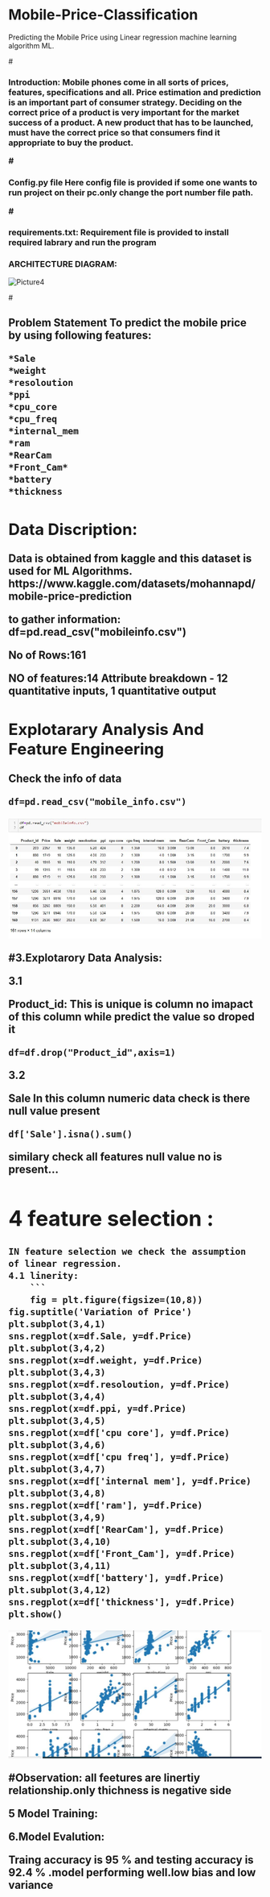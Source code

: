 # 
# Mobile-Price-Classification
Predicting the Mobile Price using Linear regression machine learning algorithm ML.

#<h3>Introduction:</h>
    Mobile phones come in all sorts of prices, features, specifications and all. Price estimation and prediction is an important part of consumer strategy. Deciding on the correct price of a product is very important for the market success of a product. A new product that has to be launched, must have the correct price so that consumers find it appropriate to buy the product.

#<h3> Config.py file</h>
Here config file is provided if some one wants to run project on their pc.only change the port number file path.

#<h3> requirements.txt:</h>
    Requirement file is provided to install required labrary and run the program

<h3> ARCHITECTURE DIAGRAM: </h3>

![Picture4](https://user-images.githubusercontent.com/53599318/99866749-c486d380-2bd9-11eb-8ee3-abbc60f646cb.jpg)

#<h2> Problem Statement<h>
    To predict the mobile price by using following features:
    
    *Sale
    *weight
    *resoloution
    *ppi
    *cpu_core
    *cpu_freq
    *internal_mem
    *ram
    *RearCam
    *Front_Cam*
    *battery
    *thickness

<h2>Data Discription:</h2>Data is obtained from kaggle  and this dataset is used for ML Algorithms. https://www.kaggle.com/datasets/mohannapd/mobile-price-prediction

to gather information:
df=pd.read_csv("mobileinfo.csv")

No of Rows:161

NO of features:14
Attribute breakdown - 12 quantitative inputs, 1 quantitative output 

<h2>Explotarary Analysis And Feature Engineering</h2>
Check the info of data 
    
```
df=pd.read_csv("mobile_info.csv")
```
![img](./Captur1.JPG)






#3.Explotarory Data Analysis:

3.1

 Product_id: This is unique is column no imapact of this column while predict the value so droped it

```
df=df.drop("Product_id",axis=1)
```

3.2

Sale
In this column numeric data check is there null value present

```
df['Sale'].isna().sum()
```
similary check all features null value no is present...

# 4 feature selection :
    IN feature selection we check the assumption of linear regression.
    4.1 linerity:
        ```
        fig = plt.figure(figsize=(10,8))
    fig.suptitle('Variation of Price')
    plt.subplot(3,4,1)
    sns.regplot(x=df.Sale, y=df.Price)
    plt.subplot(3,4,2)
    sns.regplot(x=df.weight, y=df.Price)
    plt.subplot(3,4,3)
    sns.regplot(x=df.resoloution, y=df.Price)
    plt.subplot(3,4,4)
    sns.regplot(x=df.ppi, y=df.Price)
    plt.subplot(3,4,5)
    sns.regplot(x=df['cpu core'], y=df.Price)
    plt.subplot(3,4,6)
    sns.regplot(x=df['cpu freq'], y=df.Price)
    plt.subplot(3,4,7)
    sns.regplot(x=df['internal mem'], y=df.Price)
    plt.subplot(3,4,8)
    sns.regplot(x=df['ram'], y=df.Price)
    plt.subplot(3,4,9)
    sns.regplot(x=df['RearCam'], y=df.Price)
    plt.subplot(3,4,10)
    sns.regplot(x=df['Front_Cam'], y=df.Price)
    plt.subplot(3,4,11)
    sns.regplot(x=df['battery'], y=df.Price)
    plt.subplot(3,4,12)
    sns.regplot(x=df['thickness'], y=df.Price)   
    plt.show()

![](./Capture1.JPG)

#Observation:
 all feetures are linertiy relationship.only thichness is negative side 

5 Model Training:

6.Model Evalution:

Traing accuracy is  95 % and testing accuracy is 92.4 % .model performing well.low bias and low variance


